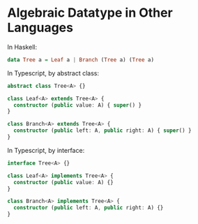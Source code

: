 # Algebraic Datatype in Other Languages

In Haskell:
``` haskell
data Tree a = Leaf a | Branch (Tree a) (Tree a)
```

In Typescript, by abstract class:
``` typescript
abstract class Tree<A> {}

class Leaf<A> extends Tree<A> {
  constructor (public value: A) { super() }
}

class Branch<A> extends Tree<A> {
  constructor (public left: A, public right: A) { super() }
}
```

In Typescript, by interface:
``` typescript
interface Tree<A> {}

class Leaf<A> implements Tree<A> {
  constructor (public value: A) {}
}

class Branch<A> implements Tree<A> {
  constructor (public left: A, public right: A) {}
}
```
